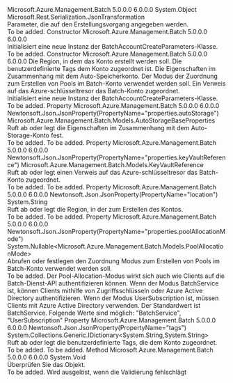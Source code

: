 <Type Name="BatchAccountCreateParameters" FullName="Microsoft.Azure.Management.Batch.Models.BatchAccountCreateParameters">
  <TypeSignature Language="C#" Value="public class BatchAccountCreateParameters" />
  <TypeSignature Language="ILAsm" Value=".class public auto ansi beforefieldinit BatchAccountCreateParameters extends System.Object" />
  <TypeSignature Language="DocId" Value="T:Microsoft.Azure.Management.Batch.Models.BatchAccountCreateParameters" />
  <TypeSignature Language="VB.NET" Value="Public Class BatchAccountCreateParameters" />
  <TypeSignature Language="F#" Value="type BatchAccountCreateParameters = class" />
  <AssemblyInfo>
    <AssemblyName>Microsoft.Azure.Management.Batch</AssemblyName>
    <AssemblyVersion>5.0.0.0</AssemblyVersion>
    <AssemblyVersion>6.0.0.0</AssemblyVersion>
  </AssemblyInfo>
  <Base>
    <BaseTypeName>System.Object</BaseTypeName>
  </Base>
  <Interfaces />
  <Attributes>
    <Attribute>
      <AttributeName>Microsoft.Rest.Serialization.JsonTransformation</AttributeName>
    </Attribute>
  </Attributes>
  <Docs>
    <summary>
            Parameter, die auf den Erstellungsvorgang angegeben werden.
            </summary>
    <remarks>To be added.</remarks>
  </Docs>
  <Members>
    <Member MemberName=".ctor">
      <MemberSignature Language="C#" Value="public BatchAccountCreateParameters ();" />
      <MemberSignature Language="ILAsm" Value=".method public hidebysig specialname rtspecialname instance void .ctor() cil managed" />
      <MemberSignature Language="DocId" Value="M:Microsoft.Azure.Management.Batch.Models.BatchAccountCreateParameters.#ctor" />
      <MemberSignature Language="VB.NET" Value="Public Sub New ()" />
      <MemberType>Constructor</MemberType>
      <AssemblyInfo>
        <AssemblyName>Microsoft.Azure.Management.Batch</AssemblyName>
        <AssemblyVersion>5.0.0.0</AssemblyVersion>
        <AssemblyVersion>6.0.0.0</AssemblyVersion>
      </AssemblyInfo>
      <Parameters />
      <Docs>
        <summary>
            Initialisiert eine neue Instanz der BatchAccountCreateParameters-Klasse.
            </summary>
        <remarks>To be added.</remarks>
      </Docs>
    </Member>
    <Member MemberName=".ctor">
      <MemberSignature Language="C#" Value="public BatchAccountCreateParameters (string location, System.Collections.Generic.IDictionary&lt;string,string&gt; tags = null, Microsoft.Azure.Management.Batch.Models.AutoStorageBaseProperties autoStorage = null, Nullable&lt;Microsoft.Azure.Management.Batch.Models.PoolAllocationMode&gt; poolAllocationMode = null, Microsoft.Azure.Management.Batch.Models.KeyVaultReference keyVaultReference = null);" />
      <MemberSignature Language="ILAsm" Value=".method public hidebysig specialname rtspecialname instance void .ctor(string location, class System.Collections.Generic.IDictionary`2&lt;string, string&gt; tags, class Microsoft.Azure.Management.Batch.Models.AutoStorageBaseProperties autoStorage, valuetype System.Nullable`1&lt;valuetype Microsoft.Azure.Management.Batch.Models.PoolAllocationMode&gt; poolAllocationMode, class Microsoft.Azure.Management.Batch.Models.KeyVaultReference keyVaultReference) cil managed" />
      <MemberSignature Language="DocId" Value="M:Microsoft.Azure.Management.Batch.Models.BatchAccountCreateParameters.#ctor(System.String,System.Collections.Generic.IDictionary{System.String,System.String},Microsoft.Azure.Management.Batch.Models.AutoStorageBaseProperties,System.Nullable{Microsoft.Azure.Management.Batch.Models.PoolAllocationMode},Microsoft.Azure.Management.Batch.Models.KeyVaultReference)" />
      <MemberSignature Language="F#" Value="new Microsoft.Azure.Management.Batch.Models.BatchAccountCreateParameters : string * System.Collections.Generic.IDictionary&lt;string, string&gt; * Microsoft.Azure.Management.Batch.Models.AutoStorageBaseProperties * Nullable&lt;Microsoft.Azure.Management.Batch.Models.PoolAllocationMode&gt; * Microsoft.Azure.Management.Batch.Models.KeyVaultReference -&gt; Microsoft.Azure.Management.Batch.Models.BatchAccountCreateParameters" Usage="new Microsoft.Azure.Management.Batch.Models.BatchAccountCreateParameters (location, tags, autoStorage, poolAllocationMode, keyVaultReference)" />
      <MemberType>Constructor</MemberType>
      <AssemblyInfo>
        <AssemblyName>Microsoft.Azure.Management.Batch</AssemblyName>
        <AssemblyVersion>5.0.0.0</AssemblyVersion>
        <AssemblyVersion>6.0.0.0</AssemblyVersion>
      </AssemblyInfo>
      <Parameters>
        <Parameter Name="location" Type="System.String" />
        <Parameter Name="tags" Type="System.Collections.Generic.IDictionary&lt;System.String,System.String&gt;" />
        <Parameter Name="autoStorage" Type="Microsoft.Azure.Management.Batch.Models.AutoStorageBaseProperties" />
        <Parameter Name="poolAllocationMode" Type="System.Nullable&lt;Microsoft.Azure.Management.Batch.Models.PoolAllocationMode&gt;" />
        <Parameter Name="keyVaultReference" Type="Microsoft.Azure.Management.Batch.Models.KeyVaultReference" />
      </Parameters>
      <Docs>
        <param name="location">Die Region, in dem das Konto erstellt werden soll.</param>
        <param name="tags">Die benutzerdefinierte Tags dem Konto zugeordnet ist.</param>
        <param name="autoStorage">Die Eigenschaften im Zusammenhang mit dem Auto-Speicherkonto.</param>
        <param name="poolAllocationMode">Der Modus der Zuordnung zum Erstellen von Pools im Batch-Konto verwendet werden soll.</param>
        <param name="keyVaultReference">Ein Verweis auf das Azure-schlüsseltresor das Batch-Konto zugeordnet.</param>
        <summary>
            Initialisiert eine neue Instanz der BatchAccountCreateParameters-Klasse.
            </summary>
        <remarks>To be added.</remarks>
      </Docs>
    </Member>
    <Member MemberName="AutoStorage">
      <MemberSignature Language="C#" Value="public Microsoft.Azure.Management.Batch.Models.AutoStorageBaseProperties AutoStorage { get; set; }" />
      <MemberSignature Language="ILAsm" Value=".property instance class Microsoft.Azure.Management.Batch.Models.AutoStorageBaseProperties AutoStorage" />
      <MemberSignature Language="DocId" Value="P:Microsoft.Azure.Management.Batch.Models.BatchAccountCreateParameters.AutoStorage" />
      <MemberSignature Language="VB.NET" Value="Public Property AutoStorage As AutoStorageBaseProperties" />
      <MemberSignature Language="F#" Value="member this.AutoStorage : Microsoft.Azure.Management.Batch.Models.AutoStorageBaseProperties with get, set" Usage="Microsoft.Azure.Management.Batch.Models.BatchAccountCreateParameters.AutoStorage" />
      <MemberType>Property</MemberType>
      <AssemblyInfo>
        <AssemblyName>Microsoft.Azure.Management.Batch</AssemblyName>
        <AssemblyVersion>5.0.0.0</AssemblyVersion>
        <AssemblyVersion>6.0.0.0</AssemblyVersion>
      </AssemblyInfo>
      <Attributes>
        <Attribute>
          <AttributeName>Newtonsoft.Json.JsonProperty(PropertyName="properties.autoStorage")</AttributeName>
        </Attribute>
      </Attributes>
      <ReturnValue>
        <ReturnType>Microsoft.Azure.Management.Batch.Models.AutoStorageBaseProperties</ReturnType>
      </ReturnValue>
      <Docs>
        <summary>
            Ruft ab oder legt die Eigenschaften im Zusammenhang mit dem Auto-Storage-Konto fest.
            </summary>
        <value>To be added.</value>
        <remarks>To be added.</remarks>
      </Docs>
    </Member>
    <Member MemberName="KeyVaultReference">
      <MemberSignature Language="C#" Value="public Microsoft.Azure.Management.Batch.Models.KeyVaultReference KeyVaultReference { get; set; }" />
      <MemberSignature Language="ILAsm" Value=".property instance class Microsoft.Azure.Management.Batch.Models.KeyVaultReference KeyVaultReference" />
      <MemberSignature Language="DocId" Value="P:Microsoft.Azure.Management.Batch.Models.BatchAccountCreateParameters.KeyVaultReference" />
      <MemberSignature Language="VB.NET" Value="Public Property KeyVaultReference As KeyVaultReference" />
      <MemberSignature Language="F#" Value="member this.KeyVaultReference : Microsoft.Azure.Management.Batch.Models.KeyVaultReference with get, set" Usage="Microsoft.Azure.Management.Batch.Models.BatchAccountCreateParameters.KeyVaultReference" />
      <MemberType>Property</MemberType>
      <AssemblyInfo>
        <AssemblyName>Microsoft.Azure.Management.Batch</AssemblyName>
        <AssemblyVersion>5.0.0.0</AssemblyVersion>
        <AssemblyVersion>6.0.0.0</AssemblyVersion>
      </AssemblyInfo>
      <Attributes>
        <Attribute>
          <AttributeName>Newtonsoft.Json.JsonProperty(PropertyName="properties.keyVaultReference")</AttributeName>
        </Attribute>
      </Attributes>
      <ReturnValue>
        <ReturnType>Microsoft.Azure.Management.Batch.Models.KeyVaultReference</ReturnType>
      </ReturnValue>
      <Docs>
        <summary>
            Ruft ab oder legt einen Verweis auf das Azure-schlüsseltresor das Batch-Konto zugeordnet.
            </summary>
        <value>To be added.</value>
        <remarks>To be added.</remarks>
      </Docs>
    </Member>
    <Member MemberName="Location">
      <MemberSignature Language="C#" Value="public string Location { get; set; }" />
      <MemberSignature Language="ILAsm" Value=".property instance string Location" />
      <MemberSignature Language="DocId" Value="P:Microsoft.Azure.Management.Batch.Models.BatchAccountCreateParameters.Location" />
      <MemberSignature Language="VB.NET" Value="Public Property Location As String" />
      <MemberSignature Language="F#" Value="member this.Location : string with get, set" Usage="Microsoft.Azure.Management.Batch.Models.BatchAccountCreateParameters.Location" />
      <MemberType>Property</MemberType>
      <AssemblyInfo>
        <AssemblyName>Microsoft.Azure.Management.Batch</AssemblyName>
        <AssemblyVersion>5.0.0.0</AssemblyVersion>
        <AssemblyVersion>6.0.0.0</AssemblyVersion>
      </AssemblyInfo>
      <Attributes>
        <Attribute>
          <AttributeName>Newtonsoft.Json.JsonProperty(PropertyName="location")</AttributeName>
        </Attribute>
      </Attributes>
      <ReturnValue>
        <ReturnType>System.String</ReturnType>
      </ReturnValue>
      <Docs>
        <summary>
            Ruft ab oder legt die Region, in der zum Erstellen des Kontos.
            </summary>
        <value>To be added.</value>
        <remarks>To be added.</remarks>
      </Docs>
    </Member>
    <Member MemberName="PoolAllocationMode">
      <MemberSignature Language="C#" Value="public Nullable&lt;Microsoft.Azure.Management.Batch.Models.PoolAllocationMode&gt; PoolAllocationMode { get; set; }" />
      <MemberSignature Language="ILAsm" Value=".property instance valuetype System.Nullable`1&lt;valuetype Microsoft.Azure.Management.Batch.Models.PoolAllocationMode&gt; PoolAllocationMode" />
      <MemberSignature Language="DocId" Value="P:Microsoft.Azure.Management.Batch.Models.BatchAccountCreateParameters.PoolAllocationMode" />
      <MemberSignature Language="VB.NET" Value="Public Property PoolAllocationMode As Nullable(Of PoolAllocationMode)" />
      <MemberSignature Language="F#" Value="member this.PoolAllocationMode : Nullable&lt;Microsoft.Azure.Management.Batch.Models.PoolAllocationMode&gt; with get, set" Usage="Microsoft.Azure.Management.Batch.Models.BatchAccountCreateParameters.PoolAllocationMode" />
      <MemberType>Property</MemberType>
      <AssemblyInfo>
        <AssemblyName>Microsoft.Azure.Management.Batch</AssemblyName>
        <AssemblyVersion>5.0.0.0</AssemblyVersion>
        <AssemblyVersion>6.0.0.0</AssemblyVersion>
      </AssemblyInfo>
      <Attributes>
        <Attribute>
          <AttributeName>Newtonsoft.Json.JsonProperty(PropertyName="properties.poolAllocationMode")</AttributeName>
        </Attribute>
      </Attributes>
      <ReturnValue>
        <ReturnType>System.Nullable&lt;Microsoft.Azure.Management.Batch.Models.PoolAllocationMode&gt;</ReturnType>
      </ReturnValue>
      <Docs>
        <summary>
            Abrufen oder festlegen den Zuordnung Modus zum Erstellen von Pools im Batch-Konto verwendet werden soll.
            </summary>
        <value>To be added.</value>
        <remarks>
            Der Pool-Allocation-Modus wirkt sich auch wie Clients auf die Batch-Dienst-API authentifizieren können. Wenn der Modus BatchService ist, können Clients mithilfe von Zugriffsschlüsseln oder Azure Active Directory authentifizieren. Wenn der Modus UserSubscription ist, müssen Clients mit Azure Active Directory verwenden.
            Der Standardwert ist BatchService. Folgende Werte sind möglich: "BatchService", "UserSubscription"
            </remarks>
      </Docs>
    </Member>
    <Member MemberName="Tags">
      <MemberSignature Language="C#" Value="public System.Collections.Generic.IDictionary&lt;string,string&gt; Tags { get; set; }" />
      <MemberSignature Language="ILAsm" Value=".property instance class System.Collections.Generic.IDictionary`2&lt;string, string&gt; Tags" />
      <MemberSignature Language="DocId" Value="P:Microsoft.Azure.Management.Batch.Models.BatchAccountCreateParameters.Tags" />
      <MemberSignature Language="VB.NET" Value="Public Property Tags As IDictionary(Of String, String)" />
      <MemberSignature Language="F#" Value="member this.Tags : System.Collections.Generic.IDictionary&lt;string, string&gt; with get, set" Usage="Microsoft.Azure.Management.Batch.Models.BatchAccountCreateParameters.Tags" />
      <MemberType>Property</MemberType>
      <AssemblyInfo>
        <AssemblyName>Microsoft.Azure.Management.Batch</AssemblyName>
        <AssemblyVersion>5.0.0.0</AssemblyVersion>
        <AssemblyVersion>6.0.0.0</AssemblyVersion>
      </AssemblyInfo>
      <Attributes>
        <Attribute>
          <AttributeName>Newtonsoft.Json.JsonProperty(PropertyName="tags")</AttributeName>
        </Attribute>
      </Attributes>
      <ReturnValue>
        <ReturnType>System.Collections.Generic.IDictionary&lt;System.String,System.String&gt;</ReturnType>
      </ReturnValue>
      <Docs>
        <summary>
            Ruft ab oder legt die benutzerdefinierte Tags, die dem Konto zugeordnet.
            </summary>
        <value>To be added.</value>
        <remarks>To be added.</remarks>
      </Docs>
    </Member>
    <Member MemberName="Validate">
      <MemberSignature Language="C#" Value="public virtual void Validate ();" />
      <MemberSignature Language="ILAsm" Value=".method public hidebysig newslot virtual instance void Validate() cil managed" />
      <MemberSignature Language="DocId" Value="M:Microsoft.Azure.Management.Batch.Models.BatchAccountCreateParameters.Validate" />
      <MemberSignature Language="VB.NET" Value="Public Overridable Sub Validate ()" />
      <MemberSignature Language="F#" Value="abstract member Validate : unit -&gt; unit&#xA;override this.Validate : unit -&gt; unit" Usage="batchAccountCreateParameters.Validate " />
      <MemberType>Method</MemberType>
      <AssemblyInfo>
        <AssemblyName>Microsoft.Azure.Management.Batch</AssemblyName>
        <AssemblyVersion>5.0.0.0</AssemblyVersion>
        <AssemblyVersion>6.0.0.0</AssemblyVersion>
      </AssemblyInfo>
      <ReturnValue>
        <ReturnType>System.Void</ReturnType>
      </ReturnValue>
      <Parameters />
      <Docs>
        <summary>
            Überprüfen Sie das Objekt.
            </summary>
        <remarks>To be added.</remarks>
        <exception cref="T:Microsoft.Rest.ValidationException">
            Wird ausgelöst, wenn die Validierung fehlschlägt
            </exception>
      </Docs>
    </Member>
  </Members>
</Type>